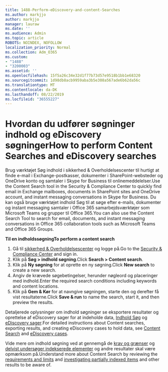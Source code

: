 ```yaml
---
title: 1488-Perform-eDiscovery-and-content-Searches
ms.author: markjjo
author: markjjo
manager: lauraw
ms.date: ''
ms.audience: Admin
ms.topic: article
ROBOTS: NOINDEX, NOFOLLOW
localization_priority: Normal
ms.collection: Adm_O365
ms.custom:
- "1488"
- "3200003"
ms.assetid: ''
ms.openlocfilehash: 15f5a26c34e32d1f77b73d57e9518b1bb1e68320
ms.sourcegitcommit: 1d98db8acb9959aba3b5e308a567ade6b62da56c
ms.translationtype: MT
ms.contentlocale: da-DK
ms.lasthandoff: 08/22/2019
ms.locfileid: "36555227"
---
```

# <a name="how-to-perform-content-searches-and-ediscovery-searches"></a><span data-ttu-id="e50aa-102">Hvordan du udfører søgninger indhold og eDiscovery søgninger</span><span class="sxs-lookup"><span data-stu-id="e50aa-102">How to perform Content Searches and eDiscovery searches</span></span>

<span data-ttu-id="e50aa-103">Brug værktøjet Søg indhold i sikkerhed & Overholdelsescenter til hurtigt at finde e-mail i Exchange-postkasser, dokumenter i SharePoint-websteder og OneDrive konto og samtaler i Skype for Business til onlinemeddelelser.</span><span class="sxs-lookup"><span data-stu-id="e50aa-103">Use the Content Search tool in the Security & Compliance Center to quickly find email in Exchange mailboxes, documents in SharePoint sites and OneDrive account, and instant messaging conversations in Skype for Business.</span></span> <span data-ttu-id="e50aa-104">Du kan også bruge værktøjet indhold Søg til at søge efter e-mails, dokumenter og instant messaging samtaler i Office 365 samarbejdsværktøjer som Microsoft Teams og grupper til Office 365.</span><span class="sxs-lookup"><span data-stu-id="e50aa-104">You can also use the Content Search Tool to search for email, documents, and instant messaging conversations in Office 365 collaboration tools such as Microsoft Teams and Office 365 Groups.</span></span>

<span data-ttu-id="e50aa-105">**Til en indholdssøgning**</span><span class="sxs-lookup"><span data-stu-id="e50aa-105">**To perform a content search**</span></span>

1. <span data-ttu-id="e50aa-106">Gå til [sikkerhed & Overholdelsescenter](https://protection.office.com) og logge på.</span><span class="sxs-lookup"><span data-stu-id="e50aa-106">Go to the [Security & Compliance Center](https://protection.office.com) and sign in.</span></span>
2. <span data-ttu-id="e50aa-107">Klik på **Søg > indhold søgning**.</span><span class="sxs-lookup"><span data-stu-id="e50aa-107">Click **Search > Content search**.</span></span>
3. <span data-ttu-id="e50aa-108">Klik på **Ny søgning** for at oprette en ny søgning.</span><span class="sxs-lookup"><span data-stu-id="e50aa-108">Click **New search** to create a new search.</span></span>
4. <span data-ttu-id="e50aa-109">Angiv de krævede søgebetingelser, herunder nøgleord og placeringer med indhold.</span><span class="sxs-lookup"><span data-stu-id="e50aa-109">Enter the required search conditions including keywords and content locations.</span></span>  
5. <span data-ttu-id="e50aa-110">Klik på **Gem & Kør** for at navngive søgningen, starte den og derefter få vist resultaterne.</span><span class="sxs-lookup"><span data-stu-id="e50aa-110">Click **Save & run** to name the search, start it, and then preview the results.</span></span>

<span data-ttu-id="e50aa-111">Detaljerede oplysninger om indhold søgninger se eksportere resultater og oprettelse af eDiscovery sager for at indeholde data, [Indhold Søg](https://docs.microsoft.com/office365/securitycompliance/content-search) og [eDiscovery sager](https://docs.microsoft.com/office365/securitycompliance/ediscovery-cases).</span><span class="sxs-lookup"><span data-stu-id="e50aa-111">For detailed instructions about Content searches, exporting results, and creating eDiscovery cases to hold data, see [Content Search](https://docs.microsoft.com/office365/securitycompliance/content-search) and [eDiscovery cases](https://docs.microsoft.com/office365/securitycompliance/ediscovery-cases).</span></span>

<span data-ttu-id="e50aa-112">Vide mere om indhold søgning ved at gennemgå de [krav og grænser](https://docs.microsoft.com/office365/securitycompliance/limits-for-content-search) og [delvist undersøger indekserede elementer](https://docs.microsoft.com/office365/securitycompliance/investigating-partially-indexed-items-in-ediscovery) og andre resultater skal være opmærksom på.</span><span class="sxs-lookup"><span data-stu-id="e50aa-112">Understand more about Content Search by reviewing the [requirements and limits](https://docs.microsoft.com/office365/securitycompliance/limits-for-content-search) and  [investigating partially indexed items](https://docs.microsoft.com/office365/securitycompliance/investigating-partially-indexed-items-in-ediscovery) and other results to be aware of.</span></span>